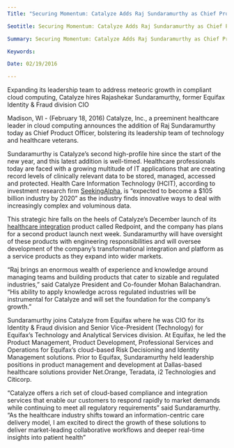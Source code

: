 ```yaml
---
Title: "Securing Momentum: Catalyze Adds Raj Sundaramurthy as Chief Product Officer"

Seotitle: Securing Momentum: Catalyze Adds Raj Sundaramurthy as Chief Product Officer

Summary: Securing Momentum: Catalyze Adds Raj Sundaramurthy as Chief Product Officer

Keywords: 

Date: 02/19/2016

---
```

Expanding its leadership team to address meteoric growth in compliant cloud computing, Catalyze hires Rajashekar Sundaramurthy, former Equifax Identity & Fraud division CIO

Madison, WI - (February 18, 2016)  Catalyze, Inc., a preeminent healthcare leader in cloud computing announces the addition of Raj Sundaramurthy today as Chief Product Officer, bolstering its leadership team of technology and healthcare veterans.

Sundaramurthy is Catalyze’s second high-profile hire since the start of the new year, and this latest addition is well-timed. Healthcare professionals today are faced with a growing multitude of IT applications that are creating record levels of clinically relevant data to be stored, managed, accessed and protected. Health Care Information Technology (HCIT), according to investment research firm [SeekingAlpha](http://seekingalpha.com/article/3897276-cerner-corporation-evolution-revolution-health-care-information-technology),  is “expected to become a $105 billion industry by 2020” as the industry finds innovative ways to deal with increasingly complex and voluminous data.

This strategic hire falls on the heels of Catalyze’s December launch of its [healthcare integration](https://catalyze.io/redpoint) product called Redpoint, and the company has plans for a second product launch next week. Sundaramurthy will have oversight of these products with engineering responsibilities and will oversee development of the company’s transformational integration and platform as a service products as they expand into wider markets.

“Raj brings an enormous wealth of experience and knowledge around managing teams and building products that cater to sizable and regulated industries,” said Catalyze President and Co-founder Mohan Balachandran. “His ability to apply knowledge across regulated industries will be instrumental for Catalyze and will set the foundation for the company’s growth.”

Sundaramurthy joins Catalyze from Equifax where he was CIO for its Identity & Fraud division and Senior Vice-President (Technology) for Equifax’s Technology and Analytical Services division. At Equifax, he led the Product Management, Product Development, Professional Services and Operations for Equifax’s cloud-based Risk Decisioning and Identity Management solutions. Prior to Equifax, Sundaramurthy held leadership positions in product management and development at Dallas-based healthcare solutions provider Net.Orange, Teradata, i2 Technologies and Citicorp. 

“Catalyze offers a rich set of cloud-based compliance and integration services that enable our customers to respond rapidly to market demands while continuing to meet all regulatory requirements” said Sundaramurthy. “As the healthcare industry shifts toward an information-centric care delivery model, I am excited to direct the growth of these solutions to deliver market-leading  collaborative workflows and deeper real-time insights into patient health”